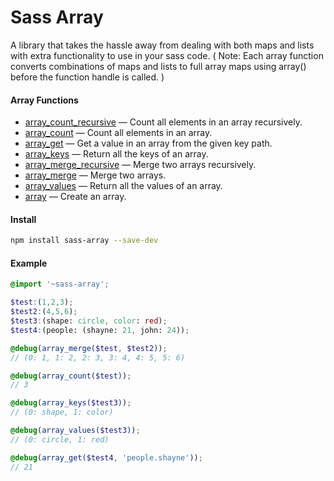 # Sass Array
A library that takes the hassle away from dealing with both maps and lists with extra functionality to use in your sass code. ( Note: Each array function converts combinations of maps and lists to full array maps using array() before the function handle is called. )

#### __Array Functions__

- [array_count_recursive](docs/array_count_recursive.md) — Count all elements in an array recursively.
- [array_count](docs/array_count.md) — Count all elements in an array.
- [array_get](docs/array_get.md) — Get a value in an array from the given key path.
- [array_keys](docs/array_keys.md) — Return all the keys of an array.
- [array_merge_recursive](docs/array_merge_recursive.md) — Merge two arrays recursively.
- [array_merge](docs/array_merge.md) — Merge two arrays.
- [array_values](docs/array_values.md) — Return all the values of an array.
- [array](docs/array.md) — Create an array.

#### __Install__
```bash
npm install sass-array --save-dev
```

#### __Example__
```scss
@import '~sass-array';

$test:(1,2,3);
$test2:(4,5,6);
$test3:(shape: circle, color: red);
$test4:(people: (shayne: 21, john: 24));

@debug(array_merge($test, $test2));
// (0: 1, 1: 2, 2: 3, 3: 4, 4: 5, 5: 6)

@debug(array_count($test));
// 3

@debug(array_keys($test3));
// (0: shape, 1: color)

@debug(array_values($test3));
// (0: circle, 1: red)

@debug(array_get($test4, 'people.shayne'));
// 21
```
